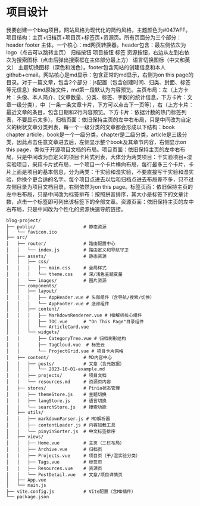 # 项目设计

我要创建一个blog项目。网站风格为现代化的简约风格，主题颜色为#047AFF。项目结构：主页+归档页+项目页+标签页+资源页。所有页面分为三个部分：header footer 主体。一个核心：md网页转换器。header包含：最左侧依次为logo（点击可以跳转主页） 归档按钮 项目按钮 标签 资源按钮，右边从左到右依次为搜索图标（点击后弹出搜索框在主体部分最上方） 语言切换图标（中文和英文） 主题切换图标（深色和浅色）。footer包含网站的创建信息和本人github+email。网站核心是md显示：包含正常的md显示，右侧为on this page的目录。对于一篇文章，包含2个部分：js配置（包含创建时间、归类、封面、标签等元信息）和md原始文件，md第一段默认为内容预览。主页布局：左（上方卡片：头像、本人简介、[文章数量、分类、标签、字数]的统计信息，下方卡片：文章一级分类），中（一条一条文章卡片，下方可以点击下一页等），右（上方卡片：最近文章的条目，包含日期和2行内容预览。下方卡片：依据计数的热门标签列表，不要显示太多）。归档页面：依旧保持主页的左中右布局，只是中间改为自定义的树状文章分类列表，每一个一级分类的文章都会形成以下结构：book chapter article，book是一个一级分类，chapter是二级分类，article是三级分类，因此点击任意文章进去后，左侧显示整个book及其章节内容，右侧显示on this page，类似于开源项目文档的布局。项目页面：依旧保持主页的左中右布局，只是中间改为自定义的项目卡片式列表，大体分为两类项目：干实验项目+湿实验项目，采用卡片式布局，一个项目一个卡片横向布局，每行最多三个卡片，卡片上面是项目的基本信息，分为两类：干实验和湿实验，不要直接写干实验和湿实验，你换个更合适的名字。每个项目点进去以后和归档点进去布局差不多，只不过左侧目录为项目文档目录，右侧依然为on this page。标签页面：依旧保持主页的左中右布局，只是中间改为标签排布：按照拼音排序，其大小是标签下的文章计数，点击一个标签即可列出该标签下的全部文章。资源页面：依旧保持主页的左中右布局，只是中间改为个性化的资源快速导航链接。

```
blog-project/
├── public/                  # 静态资源
│   └── favicon.ico
├── src/
│   ├── router/              # 路由配置中心
│   │   └── index.js         # 路由定义和导航守卫
│   ├── assets/              # 静态资源
│   │   ├── css/
│   │   │   ├── main.css     # 全局样式
│   │   │   └── theme.css    # 深/浅色主题变量
│   │   └── images/          # 图片资源
│   ├── components/
│   │   ├── layout/
│   │   │   ├── AppHeader.vue # 头部组件（含导航/搜索/切换）
│   │   │   └── AppFooter.vue # 底部组件
│   │   ├── content/
│   │   │   ├── MarkdownRenderer.vue # MD解析核心组件
│   │   │   ├── TOC.vue      # "On This Page"目录组件
│   │   │   └── ArticleCard.vue
│   │   └── widgets/
│   │       ├── CategoryTree.vue # 归档树形结构
│   │       ├── TagCloud.vue  # 标签云
│   │       └── ProjectGrid.vue # 项目卡片网格
│   ├── content/             # MD内容中心
│   │   ├── posts/           # 文章（含元数据）
│   │   │   └── 2023-10-01-example.md
│   │   ├── projects/        # 项目文档
│   │   └── resources.md     # 资源页内容
│   ├── stores/              # Pinia状态管理
│   │   ├── themeStore.js    # 主题切换
│   │   ├── langStore.js     # 语言切换
│   │   └── searchStore.js   # 搜索功能
│   ├── utils/
│   │   ├── markdownParser.js # MD解析器
│   │   ├── contentLoader.js # 内容加载工具
│   │   └── pinyinSorter.js  # 中文标签排序
│   ├── views/
│   │   ├── Home.vue         # 主页（三栏布局）
│   │   ├── Archive.vue      # 归档页
│   │   ├── Projects.vue     # 项目页（干/湿实验分类）
│   │   ├── Tags.vue         # 标签页
│   │   ├── Resources.vue    # 资源页
│   │   └── PostDetail.vue   # 文章/项目详情页
│   ├── App.vue
│   └── main.js
├── vite.config.js           # Vite配置（含MD插件）
└── package.json
```
